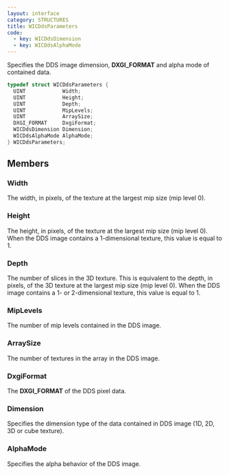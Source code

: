 ```yaml
---
layout: interface
category: STRUCTURES
title: WICDdsParameters
code:
  - key: WICDdsDimension
  - key: WICDdsAlphaMode
---
```


Specifies the DDS image dimension, **DXGI_FORMAT** and alpha mode of contained data.

```cpp
typedef struct WICDdsParameters {
  UINT            Width;
  UINT            Height;
  UINT            Depth;
  UINT            MipLevels;
  UINT            ArraySize;
  DXGI_FORMAT     DxgiFormat;
  WICDdsDimension Dimension;
  WICDdsAlphaMode AlphaMode;
} WICDdsParameters;
```

## Members

### Width

The width, in pixels, of the texture at the largest mip size (mip level 0).

### Height

The height, in pixels, of the texture at the largest mip size (mip level 0).
When the DDS image contains a 1-dimensional texture, this value is equal to 1.

### Depth

The number of slices in the 3D texture.
This is equivalent to the depth, in pixels, of the 3D texture at the largest mip size (mip level 0).
When the DDS image contains a 1- or 2-dimensional texture, this value is equal to 1.

### MipLevels

The number of mip levels contained in the DDS image.

### ArraySize

The number of textures in the array in the DDS image.

### DxgiFormat

The **DXGI_FORMAT** of the DDS pixel data.

### Dimension

Specifies the dimension type of the data contained in DDS image (1D, 2D, 3D or cube texture).

### AlphaMode

Specifies the alpha behavior of the DDS image.
